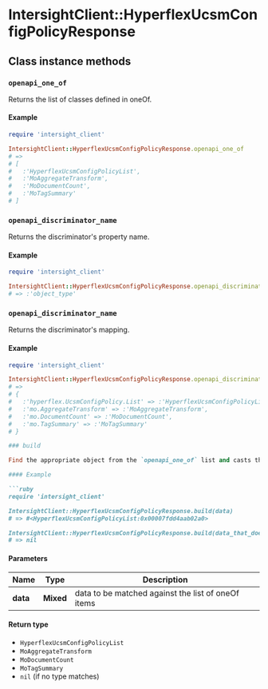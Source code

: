 # IntersightClient::HyperflexUcsmConfigPolicyResponse

## Class instance methods

### `openapi_one_of`

Returns the list of classes defined in oneOf.

#### Example

```ruby
require 'intersight_client'

IntersightClient::HyperflexUcsmConfigPolicyResponse.openapi_one_of
# =>
# [
#   :'HyperflexUcsmConfigPolicyList',
#   :'MoAggregateTransform',
#   :'MoDocumentCount',
#   :'MoTagSummary'
# ]
```

### `openapi_discriminator_name`

Returns the discriminator's property name.

#### Example

```ruby
require 'intersight_client'

IntersightClient::HyperflexUcsmConfigPolicyResponse.openapi_discriminator_name
# => :'object_type'
```

### `openapi_discriminator_name`

Returns the discriminator's mapping.

#### Example

```ruby
require 'intersight_client'

IntersightClient::HyperflexUcsmConfigPolicyResponse.openapi_discriminator_mapping
# =>
# {
#   :'hyperflex.UcsmConfigPolicy.List' => :'HyperflexUcsmConfigPolicyList',
#   :'mo.AggregateTransform' => :'MoAggregateTransform',
#   :'mo.DocumentCount' => :'MoDocumentCount',
#   :'mo.TagSummary' => :'MoTagSummary'
# }

### build

Find the appropriate object from the `openapi_one_of` list and casts the data into it.

#### Example

```ruby
require 'intersight_client'

IntersightClient::HyperflexUcsmConfigPolicyResponse.build(data)
# => #<HyperflexUcsmConfigPolicyList:0x00007fdd4aab02a0>

IntersightClient::HyperflexUcsmConfigPolicyResponse.build(data_that_doesnt_match)
# => nil
```

#### Parameters

| Name | Type | Description |
| ---- | ---- | ----------- |
| **data** | **Mixed** | data to be matched against the list of oneOf items |

#### Return type

- `HyperflexUcsmConfigPolicyList`
- `MoAggregateTransform`
- `MoDocumentCount`
- `MoTagSummary`
- `nil` (if no type matches)


